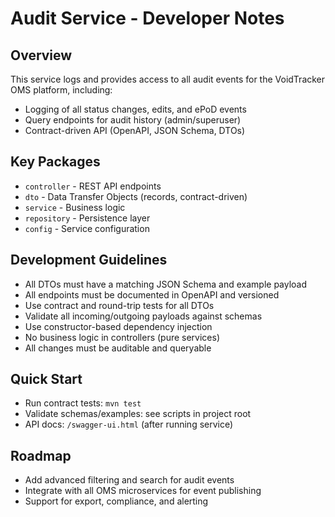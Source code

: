 # Audit Service - Developer Notes

## Overview
This service logs and provides access to all audit events for the VoidTracker OMS platform, including:
- Logging of all status changes, edits, and ePoD events
- Query endpoints for audit history (admin/superuser)
- Contract-driven API (OpenAPI, JSON Schema, DTOs)

## Key Packages
- `controller` - REST API endpoints
- `dto` - Data Transfer Objects (records, contract-driven)
- `service` - Business logic
- `repository` - Persistence layer
- `config` - Service configuration

## Development Guidelines
- All DTOs must have a matching JSON Schema and example payload
- All endpoints must be documented in OpenAPI and versioned
- Use contract and round-trip tests for all DTOs
- Validate all incoming/outgoing payloads against schemas
- Use constructor-based dependency injection
- No business logic in controllers (pure services)
- All changes must be auditable and queryable

## Quick Start
- Run contract tests: `mvn test`
- Validate schemas/examples: see scripts in project root
- API docs: `/swagger-ui.html` (after running service)

## Roadmap
- Add advanced filtering and search for audit events
- Integrate with all OMS microservices for event publishing
- Support for export, compliance, and alerting
